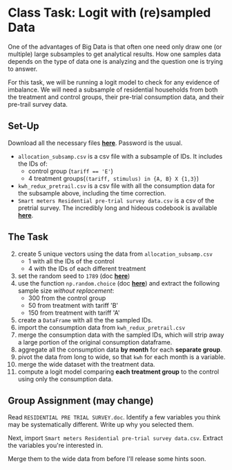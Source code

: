 # Class Task: Logit with (re)sampled Data

One of the advantages of Big Data is that often one need only draw one (or multiple) large subsamples to get analytical results. How one samples data depends on the type of data one is analyzing and the question one is trying to answer.

For this task, we will be running a logit model to check for any evidence of imbalance. We will need a subsample of residential households from both the treatment and control groups, their pre-trial consumption data, and their pre-trail survey data.

## Set-Up
Download all the necessary files [**here**](https://www.dropbox.com/sh/j34pxsi8azvudvw/AABm6Syp2cnxyig6sO-qGNFia?dl=0). Password is the usual.

- `allocation_subsamp.csv` is a csv file with a subsample of IDs. It includes the IDs of:
	- control group (`tariff == 'E'`)
	- 4 treatment groups(`(tariff, stimulus) in {A, B} X {1,3}`)
- `kwh_redux_pretrail.csv` is a csv file with all the consumption data for the subsample above, including the time correction.
- `Smart meters Residential pre-trial survey data.csv` is a csv of the pretrial survey. The incredibly long and hideous codebook is available [**here**](https://www.dropbox.com/s/t7f3f1kzv0em34b/RESIDENTIAL%20PRE%20TRIAL%20SURVEY.doc?dl=0).

## The Task

2. create 5 unique vectors using the data from `allocation_subsamp.csv`
	- 1 with all the IDs of the control
	- 4 with the IDs of each different treatment
3. set the random seed to `1789` (doc [**here**](http://docs.scipy.org/doc/numpy/reference/generated/numpy.random.seed.html))
3. use the function `np.random.choice` (doc [**here**](http://docs.scipy.org/doc/numpy/reference/generated/numpy.random.choice.html)) and extract the following sample size *without replacement*:
	- 300 from the control group
	- 50 from treatment with tariff 'B'
	- 150 from treatment with tariff 'A'
4. create a `DataFrame` with all the the sampled IDs.
1. import the consumption data from `kwh_redux_pretrail.csv`
5. merge the consumption data with the sampled IDs, which will strip away a large portion of the original consumption dataframe.
6. aggregate all the consumption data **by month** for each **separate group**.
7. pivot the data from long to wide, so that `kwh` for each month is a variable.
8. merge the wide dataset with the treatment data.
9. compute a logit model comparing **each treatment group** to the control using only the consumption data.

## Group Assignment (may change)

Read `RESIDENTIAL PRE TRIAL SURVEY.doc`. Identify a few variables you think may be systematically different. Write up why you selected them.

Next, import `Smart meters Residential pre-trial survey data.csv`. Extract the variables you're interested in.

Merge them to the wide data from before
I'll release some hints soon.
